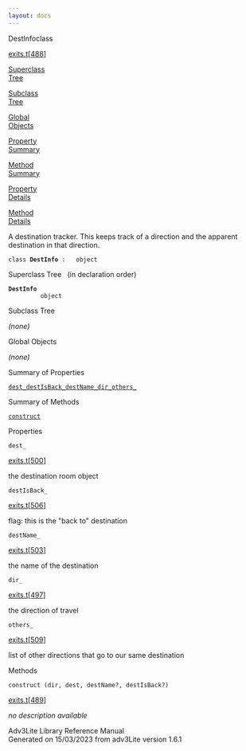 ```yaml
---
layout: docs
---
```

<span class="title">DestInfo</span><span class="type">class</span>

[exits.t](../file/exits.t.html)\[[488](../source/exits.t.html#488)\]

[Superclass  
Tree](#_SuperClassTree_)

[Subclass  
Tree](#_SubClassTree_)

[Global  
Objects](#_ObjectSummary_)

[Property  
Summary](#_PropSummary_)

[Method  
Summary](#_MethodSummary_)

[Property  
Details](#_Properties_)

[Method  
Details](#_Methods_)

<div class="fdesc">

A destination tracker. This keeps track of a direction and the apparent
destination in that direction.

`class `**`DestInfo`**` :   object`

</div>

<span id="_SuperClassTree_"></span>

<div class="mjhd">

<span class="hdln">Superclass Tree</span>   (in declaration order)

</div>

**`DestInfo`**  
`         object`  
<span id="_SubClassTree_"></span>

<div class="mjhd">

<span class="hdln">Subclass Tree</span>  

</div>

*(none)* <span id="_ObjectSummary_"></span>

<div class="mjhd">

<span class="hdln">Global Objects</span>  

</div>

*(none)* <span id="_PropSummary_"></span>

<div class="mjhd">

<span class="hdln">Summary of Properties</span>  

</div>

[`dest_`](#dest_)[`destIsBack_`](#destIsBack_)[`destName_`](#destName_)[`dir_`](#dir_)[`others_`](#others_)

<span id="_MethodSummary_"></span>

<div class="mjhd">

<span class="hdln">Summary of Methods</span>  

</div>

[`construct`](#construct)

<span id="_Properties_"></span>

<div class="mjhd">

<span class="hdln">Properties</span>  

</div>

<span id="dest_"></span>

`dest_`

[exits.t](../file/exits.t.html)\[[500](../source/exits.t.html#500)\]

<div class="desc">

the destination room object

</div>

<span id="destIsBack_"></span>

`destIsBack_`

[exits.t](../file/exits.t.html)\[[506](../source/exits.t.html#506)\]

<div class="desc">

flag: this is the "back to" destination

</div>

<span id="destName_"></span>

`destName_`

[exits.t](../file/exits.t.html)\[[503](../source/exits.t.html#503)\]

<div class="desc">

the name of the destination

</div>

<span id="dir_"></span>

`dir_`

[exits.t](../file/exits.t.html)\[[497](../source/exits.t.html#497)\]

<div class="desc">

the direction of travel

</div>

<span id="others_"></span>

`others_`

[exits.t](../file/exits.t.html)\[[509](../source/exits.t.html#509)\]

<div class="desc">

list of other directions that go to our same destination

</div>

<span id="_Methods_"></span>

<div class="mjhd">

<span class="hdln">Methods</span>  

</div>

<span id="construct"></span>

`construct (dir, dest, destName?, destIsBack?)`

[exits.t](../file/exits.t.html)\[[489](../source/exits.t.html#489)\]

<div class="desc">

*no description available*

</div>

<div class="ftr">

Adv3Lite Library Reference Manual  
Generated on 15/03/2023 from adv3Lite version 1.6.1

</div>

